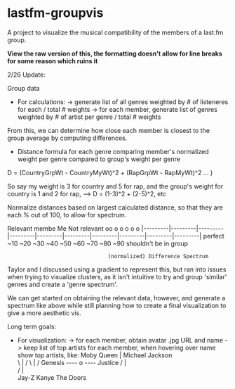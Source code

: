 lastfm-groupvis
======================

A project to visualize the musical compatibility of the members of a last.fm group.

**View the raw version of this, the formatting doesn't allow for line breaks for some reason which ruins it**

2/26 Update:

Group data
  - For calculations:
      -> generate list of all genres weighted by # of listeneres for each / total # weights
      -> for each member, generate list of genres weighted by # of artist per genre / total # weights

From this, we can determine how close each member is closest to the group average by computing differences.
 - Distance formula for each genre comparing member's normalized weight per genre compared to group's weight per genre

D = (CountryGrpWt - CountryMyWt)^2 + (RapGrpWt - RapMyWt)^2 ... )

So say my weight is 3 for country and 5 for rap, and the group's weight for country is 1 and 2 for rap, -->
D = (1-3)^2 + (2-5)^2, etc

Normalize distances based on largest calculated distance, so that they are each % out of 100, to allow for spectrum.

Relevant membe        Me                                                              Not relevant
oo o                  o                                 o     o                             o
|---------|---------|---------|---------|---------|---------|---------|---------|---------|---------|
perfect  ~10       ~20       ~30       ~40       ~50       ~60       ~70       ~80       ~90      shouldn't be in group

                                    (normalized) Difference Spectrum

Taylor and I discussed using a gradient to represent this, but ran into issues when trying to visualize clusters, as it
isn't intuitive to try and group 'similar' genres and create a 'genre spectrum'.

We can get started on obtaining the relevant data, however, and generate a spectrum like above while still planning how 
to create a final visualization to give a more aesthetic vis.


Long term goals:
  - For visualization:
      -> for each member, obtain avatar .jpg URL and name
      -> keep list of top artists for each member, when hovering over name show top artists, like:
             Moby
       Queen  |  Michael Jackson  
           \  |  /
            \ | /
Genesis ----  o ---- Justice
            / | \
           /  |  \
       Jay-Z     Kanye
          The Doors
